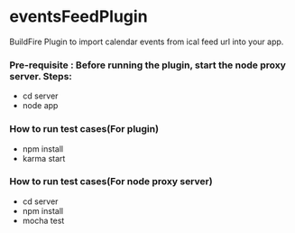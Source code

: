 # eventsFeedPlugin
BuildFire Plugin to import calendar events from ical feed url into your app.

### Pre-requisite : Before running the plugin, start the node proxy server. Steps:
- cd server
- node app

### How to run test cases(For plugin)
- npm install
- karma start

### How to run test cases(For node proxy server)
- cd server
- npm install
- mocha test